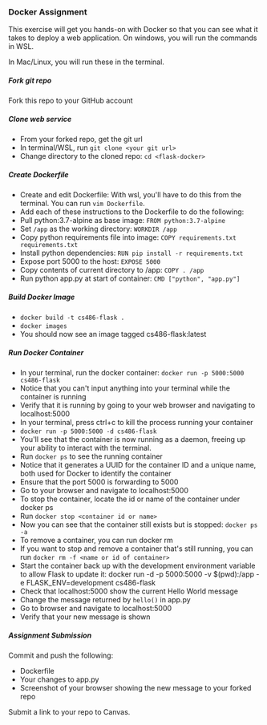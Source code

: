 ### Docker Assignment

This exercise will get you hands-on with Docker so that you can see what it takes to deploy a web application. On windows, you will run the commands in WSL.

In Mac/Linux, you will run these in the terminal.

##### Fork git repo
Fork this repo to your GitHub account

##### Clone web service
- From your forked repo, get the git url
- In terminal/WSL, run `git clone <your git url>`
- Change directory to the cloned repo: `cd <flask-docker>`

##### Create Dockerfile
- Create and edit Dockerfile: With wsl, you'll have to do this from the terminal. You can run `vim Dockerfile`.
- Add each of these instructions to the Dockerfile to do the following:
- Pull python:3.7-alpine as base image: `FROM python:3.7-alpine`
- Set `/app` as the working directory: `WORKDIR /app`
- Copy python requirements file into image: `COPY requirements.txt requirements.txt`
- Install python dependencies: `RUN pip install -r requirements.txt`
- Expose port 5000 to the host: `EXPOSE 5000`
- Copy contents of current directory to /app: `COPY . /app`
- Run python app.py at start of container: `CMD ["python", "app.py"]`

##### Build Docker Image
- `docker build -t cs486-flask .`
- `docker images`
- You should now see an image tagged cs486-flask:latest

##### Run Docker Container
- In your terminal, run the docker container: `docker run -p 5000:5000 cs486-flask`
- Notice that you can't input anything into your terminal while the container is running
- Verify that it is running by going to your web browser and navigating to localhost:5000
- In your terminal, press ctrl+c to kill the process running your container
- `docker run -p 5000:5000 -d cs486-flask`
- You'll see that the container is now running as a daemon, freeing up your ability to interact with the terminal.
- Run `docker ps` to see the running container
- Notice that it generates a UUID for the container ID and a unique name, both used for Docker to identify the container
- Ensure that the port 5000 is forwarding to 5000
- Go to your browser and navigate to localhost:5000
- To stop the container, locate the id or name of the container under docker ps
- Run `docker stop <container id or name>`
- Now you can see that the container still exists but is stopped: `docker ps -a`
- To remove a container, you can run docker rm <name or id of stopped container>
- If you want to stop and remove a container that's still running, you can run `docker rm -f <name or id of container>`
- Start the container back up with the development environment variable to allow Flask to update it: docker run -d -p 5000:5000 -v $(pwd):/app -e FLASK_ENV=development cs486-flask
- Check that localhost:5000 show the current Hello World message
- Change the message returned by `hello()` in app.py
- Go to browser and navigate to localhost:5000
- Verify that your new message is shown

##### Assignment Submission
Commit and push the following:
- Dockerfile
- Your changes to app.py
- Screenshot of your browser showing the new message to your forked repo

Submit a link to your repo to Canvas.
